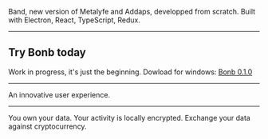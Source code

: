 Band, new version of Metalyfe and Addaps, developped from scratch.
Built with Electron, React, TypeScript, Redux.

---

## Try Bonb today

Work in progress, it's just the beginning.
Dowload for windows: [Bonb 0.1.0](https://github.com/danielfebrero/bonb-web3-browser/raw/master/release/build/Bonb%20Setup%200.1.0.exe)

---

An innovative user experience.

---

You own your data.
Your activity is locally encrypted.
Exchange your data against cryptocurrency.
